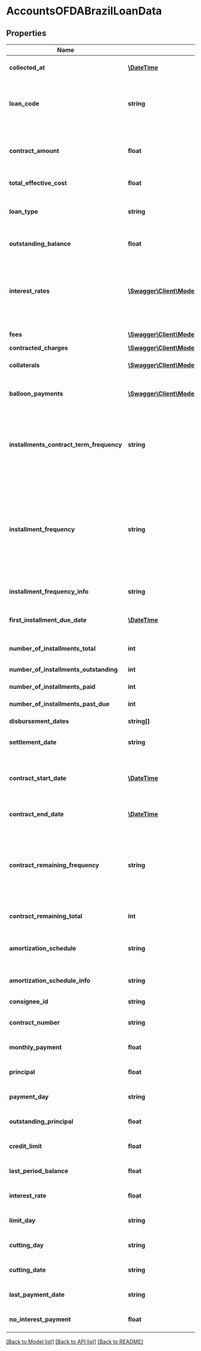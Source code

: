 # AccountsOFDABrazilLoanData

## Properties
Name | Type | Description | Notes
------------ | ------------- | ------------- | -------------
**collected_at** | [**\DateTime**](\DateTime.md) | The ISO-8601 timestamp when the data point was collected. | 
**loan_code** | **string** | The country-specific standardized contract number.  &gt; **Non-nullable:** A value must be returned by Brazil&#x27;s open finance network. | 
**contract_amount** | **float** | The initial total loan amount when the contract was signed, calculated by the institution. This amount includes the principal + interest + taxes + fees. | 
**total_effective_cost** | **float** | The initial total effective cost of the loan. | [optional] 
**loan_type** | **string** | The type of the loan, according to the institution.  &gt; **Non-nullable:** A value must be returned by Brazil&#x27;s open finance network. | 
**outstanding_balance** | **float** | The amount remaining to pay in total, including interest. | 
**interest_rates** | [**\Swagger\Client\Model\AccountsOFDABrazilLoanDataInterestRates[]**](AccountsOFDABrazilLoanDataInterestRates.md) | Breakdown of the interest applied to the loan. With OF Brazil, we highly recommend using the information in &#x60;interest_rate_data&#x60; for in-depth information.  &gt; **Non-nullable:** A value must be returned by Brazil&#x27;s open finance network. | 
**fees** | [**\Swagger\Client\Model\AccountsOFDABrazilLoanDataFees[]**](AccountsOFDABrazilLoanDataFees.md) | Breakdown of the fees applied to the loan. | 
**contracted_charges** | [**\Swagger\Client\Model\AccountsOFDABrazilLoanDataContractedCharges[]**](AccountsOFDABrazilLoanDataContractedCharges.md) |  | [optional] 
**collaterals** | [**\Swagger\Client\Model\AccountsOFDABrazilLoanDataCollaterals[]**](AccountsOFDABrazilLoanDataCollaterals.md) | Details regarding any loan collaterals that the individual or business supplied. | 
**balloon_payments** | [**\Swagger\Client\Model\AccountsOFDABrazilLoanDataBalloonPayments[]**](AccountsOFDABrazilLoanDataBalloonPayments.md) | Detailed information regarding any balloon payments for the loan, if applicable. | 
**installments_contract_term_frequency** | **string** | The frequency of contracted installment payments, as defined when the contract was first signed. We return one of the following:    - &#x60;DAY&#x60;   - &#x60;WEEK&#x60;   - &#x60;MONTH&#x60;   - &#x60;YEAR&#x60;   - &#x60;NO_DEADLINE_REMAINING&#x60;   - &#x60;null&#x60; | 
**installment_frequency** | **string** | The frequency that the installments are paid. We return one of the following values:    - &#x60;IRREGULAR&#x60;   - &#x60;WEEKLY&#x60;   - &#x60;FORTNIGHTLY&#x60;   - &#x60;MONTHLY&#x60;   - &#x60;BIMONTHLY&#x60;   - &#x60;QUARTERLY&#x60;   - &#x60;BIANNUALLY&#x60;   - &#x60;ANNUALLY&#x60;   - &#x60;OTHER&#x60;    &gt; **Non-nullable:** A value must be returned by Brazil&#x27;s open finance network. | 
**installment_frequency_info** | **string** | Additional information regarding the &#x60;installment_frequency&#x60;. | 
**first_installment_due_date** | [**\DateTime**](\DateTime.md) | The date when the first installment of the loan is to be paid, in &#x60;YYYY-MM-DD&#x60; format. | 
**number_of_installments_total** | **int** | The total number of installments required to pay the loan. | 
**number_of_installments_outstanding** | **int** | The number of installments left to pay. | 
**number_of_installments_paid** | **int** | The number of installments already paid. | 
**number_of_installments_past_due** | **int** | The number of installments that are overdue. | 
**disbursement_dates** | **string[]** | An array of dates when the loan was disbursed. | 
**settlement_date** | **string** | The date that the loan was settled, in &#x60;YYYY-MM-DD&#x60; format. | 
**contract_start_date** | [**\DateTime**](\DateTime.md) | The date when the loan contract was signed, in &#x60;YYYY-MM-DD&#x60; format.  &gt; **Non-nullable:** A value must be returned by Brazil&#x27;s open finance network. | 
**contract_end_date** | [**\DateTime**](\DateTime.md) | The date when the loan is expected to be completed, in &#x60;YYYY-MM-DD&#x60; format. | 
**contract_remaining_frequency** | **string** | The frequency of the remaining contracted installment payments, as defined when the contract was first signed. We return one of the following: - &#x60;DAY&#x60; - &#x60;WEEK&#x60; - &#x60;MONTH&#x60; - &#x60;YEAR&#x60; - &#x60;NO_DEADLINE_REMAINING&#x60; - &#x60;null&#x60; | 
**contract_remaining_total** | **int** | The total number of installments remaining on the loan. | 
**amortization_schedule** | **string** | The loan amortization schedule.  &gt; **Non-nullable:** A value must be returned by Brazil&#x27;s open finance network. | 
**amortization_schedule_info** | **string** | Additional information regarding the &#x60;amortization_schedule&#x60;. | 
**consignee_id** | **string** | The ID of the consignee of the loan. | 
**contract_number** | **string** | The contract number of the loan, as given by the institution. | 
**monthly_payment** | **float** | **Note:** This field is not applicable for OF Brazil and will return null. | 
**principal** | **float** | **Note:** This field is not applicable for OF Brazil and will return null. | 
**payment_day** | **string** | **Note:** This field is not applicable for OF Brazil and will return null. | 
**outstanding_principal** | **float** | **Note:** This field is not applicable for OF Brazil and will return null. | 
**credit_limit** | **float** | **Note:** This field is not applicable for OF Brazil and will return null. | 
**last_period_balance** | **float** | **Note:** This field is not applicable for OF Brazil and will return null. | 
**interest_rate** | **float** | **Note:** This field is not applicable for OF Brazil and will return null. | 
**limit_day** | **string** | **Note:** This field is not applicable for OF Brazil and will return null. | 
**cutting_day** | **string** | **Note:** This field is not applicable for OF Brazil and will return null. | 
**cutting_date** | **string** | **Note:** This field is not applicable for OF Brazil and will return null. | 
**last_payment_date** | **string** | **Note:** This field is not applicable for OF Brazil and will return null. | 
**no_interest_payment** | **float** | **Note:** This field is not applicable for OF Brazil and will return null. | 

[[Back to Model list]](../../README.md#documentation-for-models) [[Back to API list]](../../README.md#documentation-for-api-endpoints) [[Back to README]](../../README.md)

